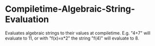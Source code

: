 # Compiletime-Algebraic-String-Evaluation
Evaluates algebraic strings to their values at compiletime. E.g. "4+7" will evaluate to 11, or with "f(x)=x*2" the string "f(4)" will evaluate to 8.
